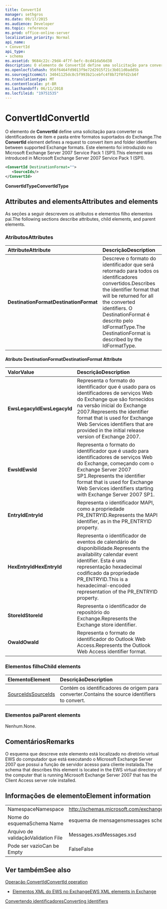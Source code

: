 ```yaml
---
title: ConvertId
manager: sethgros
ms.date: 09/17/2015
ms.audience: Developer
ms.topic: reference
ms.prod: office-online-server
localization_priority: Normal
api_name:
- ConvertId
api_type:
- schema
ms.assetid: 9684c22c-29d4-4f7f-befc-8cd41da56d38
description: O elemento de ConvertId define uma solicitação para converter os identificadores de item e pasta entre formatos suportados do Exchange. Este elemento foi introduzido no Microsoft Exchange Server 2007 Service Pack 1 (SP1).
ms.openlocfilehash: 956f6464fd9013f9e72d2915f21c3b011d0add5b
ms.sourcegitcommit: 34041125dc8c5f993b21cebfc4f8b72f0fd2cb6f
ms.translationtype: MT
ms.contentlocale: pt-BR
ms.lasthandoff: 06/11/2018
ms.locfileid: "19751535"
---
```

# <a name="convertid"></a><span data-ttu-id="71d04-104">ConvertId</span><span class="sxs-lookup"><span data-stu-id="71d04-104">ConvertId</span></span>

<span data-ttu-id="71d04-105">O elemento de **ConvertId** define uma solicitação para converter os identificadores de item e pasta entre formatos suportados do Exchange.</span><span class="sxs-lookup"><span data-stu-id="71d04-105">The **ConvertId** element defines a request to convert item and folder identifiers between supported Exchange formats.</span></span> <span data-ttu-id="71d04-106">Este elemento foi introduzido no Microsoft Exchange Server 2007 Service Pack 1 (SP1).</span><span class="sxs-lookup"><span data-stu-id="71d04-106">This element was introduced in Microsoft Exchange Server 2007 Service Pack 1 (SP1).</span></span> 
  
```xml
<ConvertId DestinationFormat="">
   <SourceIds/>
</ConvertId>
```

 <span data-ttu-id="71d04-107">**ConvertIdType**</span><span class="sxs-lookup"><span data-stu-id="71d04-107">**ConvertIdType**</span></span>
## <a name="attributes-and-elements"></a><span data-ttu-id="71d04-108">Attributes and elements</span><span class="sxs-lookup"><span data-stu-id="71d04-108">Attributes and elements</span></span>

<span data-ttu-id="71d04-109">As seções a seguir descrevem os atributos e elementos filho elementos pai.</span><span class="sxs-lookup"><span data-stu-id="71d04-109">The following sections describe attributes, child elements, and parent elements.</span></span>
  
### <a name="attributes"></a><span data-ttu-id="71d04-110">Atributos</span><span class="sxs-lookup"><span data-stu-id="71d04-110">Attributes</span></span>

|<span data-ttu-id="71d04-111">**Attribute**</span><span class="sxs-lookup"><span data-stu-id="71d04-111">**Attribute**</span></span>|<span data-ttu-id="71d04-112">**Descrição**</span><span class="sxs-lookup"><span data-stu-id="71d04-112">**Description**</span></span>|
|:-----|:-----|
|<span data-ttu-id="71d04-113">**DestinationFormat**</span><span class="sxs-lookup"><span data-stu-id="71d04-113">**DestinationFormat**</span></span> <br/> |<span data-ttu-id="71d04-114">Descreve o formato do identificador que será retornado para todos os identificadores convertidos.</span><span class="sxs-lookup"><span data-stu-id="71d04-114">Describes the identifier format that will be returned for all the converted identifiers.</span></span> <span data-ttu-id="71d04-115">O DestinationFormat é descrito pelo IdFormatType.</span><span class="sxs-lookup"><span data-stu-id="71d04-115">The DestinationFormat is described by the IdFormatType.</span></span>  <br/> |
   
#### <a name="destinationformat-attribute"></a><span data-ttu-id="71d04-116">Atributo DestinationFormat</span><span class="sxs-lookup"><span data-stu-id="71d04-116">DestinationFormat Attribute</span></span>

|<span data-ttu-id="71d04-117">**Valor**</span><span class="sxs-lookup"><span data-stu-id="71d04-117">**Value**</span></span>|<span data-ttu-id="71d04-118">**Descrição**</span><span class="sxs-lookup"><span data-stu-id="71d04-118">**Description**</span></span>|
|:-----|:-----|
|<span data-ttu-id="71d04-119">**EwsLegacyId**</span><span class="sxs-lookup"><span data-stu-id="71d04-119">**EwsLegacyId**</span></span> <br/> |<span data-ttu-id="71d04-120">Representa o formato do identificador que é usado para os identificadores de serviços Web do Exchange que são fornecidos na versão inicial do Exchange 2007.</span><span class="sxs-lookup"><span data-stu-id="71d04-120">Represents the identifier format that is used for Exchange Web Services identifiers that are provided in the initial release version of Exchange 2007.</span></span>  <br/> |
|<span data-ttu-id="71d04-121">**EwsId**</span><span class="sxs-lookup"><span data-stu-id="71d04-121">**EwsId**</span></span> <br/> |<span data-ttu-id="71d04-122">Representa o formato do identificador que é usado para identificadores de serviços Web do Exchange, começando com o Exchange Server 2007 SP1.</span><span class="sxs-lookup"><span data-stu-id="71d04-122">Represents the identifier format that is used for Exchange Web Services identifiers starting with Exchange Server 2007 SP1.</span></span>  <br/> |
|<span data-ttu-id="71d04-123">**EntryId**</span><span class="sxs-lookup"><span data-stu-id="71d04-123">**EntryId**</span></span> <br/> |<span data-ttu-id="71d04-124">Representa o identificador MAPI, como a propriedade PR_ENTRYID.</span><span class="sxs-lookup"><span data-stu-id="71d04-124">Represents the MAPI identifier, as in the PR_ENTRYID property.</span></span>  <br/> |
|<span data-ttu-id="71d04-125">**HexEntryId**</span><span class="sxs-lookup"><span data-stu-id="71d04-125">**HexEntryId**</span></span> <br/> |<span data-ttu-id="71d04-126">Representa o identificador de eventos de calendário de disponibilidade.</span><span class="sxs-lookup"><span data-stu-id="71d04-126">Represents the availability calendar event identifier.</span></span> <span data-ttu-id="71d04-127">Esta é uma representação hexadecimal codificado da propriedade PR_ENTRYID.</span><span class="sxs-lookup"><span data-stu-id="71d04-127">This is a hexadecimal-encoded representation of the PR_ENTRYID property.</span></span>  <br/> |
|<span data-ttu-id="71d04-128">**StoreId**</span><span class="sxs-lookup"><span data-stu-id="71d04-128">**StoreId**</span></span> <br/> |<span data-ttu-id="71d04-129">Representa o identificador de repositório do Exchange.</span><span class="sxs-lookup"><span data-stu-id="71d04-129">Represents the Exchange store identifier.</span></span>  <br/> |
|<span data-ttu-id="71d04-130">**OwaId**</span><span class="sxs-lookup"><span data-stu-id="71d04-130">**OwaId**</span></span> <br/> |<span data-ttu-id="71d04-131">Representa o formato de identificador do Outlook Web Access.</span><span class="sxs-lookup"><span data-stu-id="71d04-131">Represents the Outlook Web Access identifier format.</span></span>  <br/> |
   
### <a name="child-elements"></a><span data-ttu-id="71d04-132">Elementos filho</span><span class="sxs-lookup"><span data-stu-id="71d04-132">Child elements</span></span>

|<span data-ttu-id="71d04-133">**Elemento**</span><span class="sxs-lookup"><span data-stu-id="71d04-133">**Element**</span></span>|<span data-ttu-id="71d04-134">**Descrição**</span><span class="sxs-lookup"><span data-stu-id="71d04-134">**Description**</span></span>|
|:-----|:-----|
|[<span data-ttu-id="71d04-135">SourceIds</span><span class="sxs-lookup"><span data-stu-id="71d04-135">SourceIds</span></span>](sourceids.md) <br/> |<span data-ttu-id="71d04-136">Contém os identificadores de origem para converter.</span><span class="sxs-lookup"><span data-stu-id="71d04-136">Contains the source identifiers to convert.</span></span>  <br/> |
   
### <a name="parent-elements"></a><span data-ttu-id="71d04-137">Elementos pai</span><span class="sxs-lookup"><span data-stu-id="71d04-137">Parent elements</span></span>

<span data-ttu-id="71d04-138">Nenhum.</span><span class="sxs-lookup"><span data-stu-id="71d04-138">None.</span></span>
  
## <a name="remarks"></a><span data-ttu-id="71d04-139">Comentários</span><span class="sxs-lookup"><span data-stu-id="71d04-139">Remarks</span></span>

<span data-ttu-id="71d04-140">O esquema que descreve este elemento está localizado no diretório virtual EWS do computador que está executando o Microsoft Exchange Server 2007 que possui a função de servidor acesso para cliente instalada.</span><span class="sxs-lookup"><span data-stu-id="71d04-140">The schema that describes this element is located in the EWS virtual directory of the computer that is running Microsoft Exchange Server 2007 that has the Client Access server role installed.</span></span>
  
## <a name="element-information"></a><span data-ttu-id="71d04-141">Informações de elemento</span><span class="sxs-lookup"><span data-stu-id="71d04-141">Element information</span></span>

|||
|:-----|:-----|
|<span data-ttu-id="71d04-142">Namespace</span><span class="sxs-lookup"><span data-stu-id="71d04-142">Namespace</span></span>  <br/> |http://schemas.microsoft.com/exchange/services/2006/messages  <br/> |
|<span data-ttu-id="71d04-143">Nome do esquema</span><span class="sxs-lookup"><span data-stu-id="71d04-143">Schema Name</span></span>  <br/> |<span data-ttu-id="71d04-144">esquema de mensagens</span><span class="sxs-lookup"><span data-stu-id="71d04-144">messages schema</span></span>  <br/> |
|<span data-ttu-id="71d04-145">Arquivo de validação</span><span class="sxs-lookup"><span data-stu-id="71d04-145">Validation File</span></span>  <br/> |<span data-ttu-id="71d04-146">Messages.xsd</span><span class="sxs-lookup"><span data-stu-id="71d04-146">Messages.xsd</span></span>  <br/> |
|<span data-ttu-id="71d04-147">Pode ser vazio</span><span class="sxs-lookup"><span data-stu-id="71d04-147">Can be Empty</span></span>  <br/> |<span data-ttu-id="71d04-148">False</span><span class="sxs-lookup"><span data-stu-id="71d04-148">False</span></span>  <br/> |
   
## <a name="see-also"></a><span data-ttu-id="71d04-149">Ver também</span><span class="sxs-lookup"><span data-stu-id="71d04-149">See also</span></span>



[<span data-ttu-id="71d04-150">Operação ConvertId</span><span class="sxs-lookup"><span data-stu-id="71d04-150">ConvertId operation</span></span>](convertid-operation.md)


- [<span data-ttu-id="71d04-151">Elementos XML do EWS no Exchange</span><span class="sxs-lookup"><span data-stu-id="71d04-151">EWS XML elements in Exchange</span></span>](ews-xml-elements-in-exchange.md)


[<span data-ttu-id="71d04-152">Convertendo identificadores</span><span class="sxs-lookup"><span data-stu-id="71d04-152">Converting Identifiers</span></span>](http://msdn.microsoft.com/library/a5391746-b6ef-4f48-8fc8-8255258651aa%28Office.15%29.aspx)

